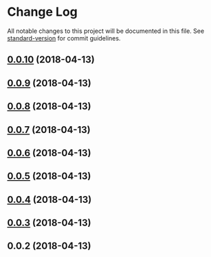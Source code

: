 # Change Log

All notable changes to this project will be documented in this file. See [standard-version](https://github.com/conventional-changelog/standard-version) for commit guidelines.

<a name="0.0.10"></a>
## [0.0.10](https://github.com/javimosch/nuxt-lytics/compare/v0.0.9...v0.0.10) (2018-04-13)



<a name="0.0.9"></a>
## [0.0.9](https://github.com/javimosch/nuxt-lytics/compare/v0.0.8...v0.0.9) (2018-04-13)



<a name="0.0.8"></a>
## [0.0.8](https://github.com/javimosch/nuxt-lytics/compare/v0.0.7...v0.0.8) (2018-04-13)



<a name="0.0.7"></a>
## [0.0.7](https://github.com/javimosch/nuxt-lytics/compare/v0.0.6...v0.0.7) (2018-04-13)



<a name="0.0.6"></a>
## [0.0.6](https://github.com/javimosch/nuxt-lytics/compare/v0.0.5...v0.0.6) (2018-04-13)



<a name="0.0.5"></a>
## [0.0.5](https://github.com/javimosch/nuxt-lytics/compare/v0.0.4...v0.0.5) (2018-04-13)



<a name="0.0.4"></a>
## [0.0.4](https://github.com/javimosch/nuxt-lytics/compare/v0.0.3...v0.0.4) (2018-04-13)



<a name="0.0.3"></a>
## [0.0.3](https://github.com/javimosch/nuxt-lytics/compare/v0.0.2...v0.0.3) (2018-04-13)



<a name="0.0.2"></a>
## 0.0.2 (2018-04-13)
